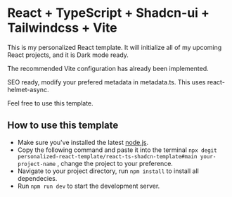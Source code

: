 # React + TypeScript + Shadcn-ui + Tailwindcss + Vite

This is my personalized React template. It will initialize all of my upcoming React projects, and it is Dark mode ready.

The recommended Vite configuration has already been implemented.

SEO ready, modify your prefered metadata in metadata.ts. This uses react-helmet-async.

Feel free to use this template.

## How to use this template

- Make sure you've installed the latest [node.js](https://nodejs.org/en/download/).
- Copy the following command and paste it into the terminal ``` npx degit personalized-react-template/react-ts-shadcn-template#main your-project-name ``` , change the project to your preference.
- Navigate to your project directory, run `npm install` to install all dependecies.
- Run `npm run dev` to start the development server.
